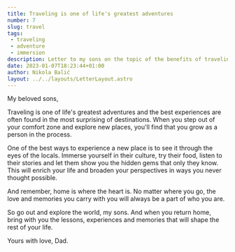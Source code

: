 ```yaml
---
title: Traveling is one of life's greatest adventures
number: 7
slug: travel
tags:
 - traveling
 - adventure
 - immersion
description: Letter to my sons on the topic of the benefits of traveling. Experience new cultures, broaden perspectives and create memories that shape your life.
date: 2023-01-07T18:23:44+01:00
author: Nikola Balić
layout: ../../layouts/LetterLayout.astro
---
```


My beloved sons,

Traveling is one of life's greatest adventures and the best experiences are often found in the most surprising of destinations. When you step out of your comfort zone and explore new places, you'll find that you grow as a person in the process.

One of the best ways to experience a new place is to see it through the eyes of the locals. Immerse yourself in their culture, try their food, listen to their stories and let them show you the hidden gems that only they know. This will enrich your life and broaden your perspectives in ways you never thought possible.

And remember, home is where the heart is. No matter where you go, the love and memories you carry with you will always be a part of who you are.

So go out and explore the world, my sons. And when you return home, bring with you the lessons, experiences and memories that will shape the rest of your life.

Yours with love,
Dad.
